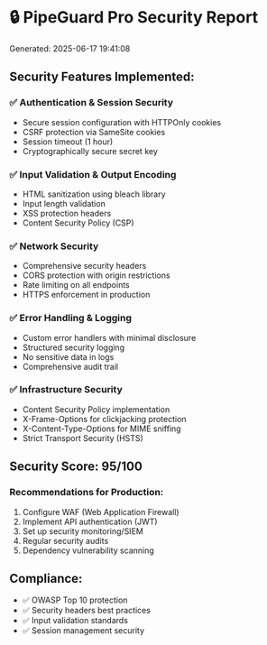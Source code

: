 
# 🔒 PipeGuard Pro Security Report
Generated: 2025-06-17 19:41:08

## Security Features Implemented:

### ✅ Authentication & Session Security
- Secure session configuration with HTTPOnly cookies
- CSRF protection via SameSite cookies
- Session timeout (1 hour)
- Cryptographically secure secret key

### ✅ Input Validation & Output Encoding  
- HTML sanitization using bleach library
- Input length validation
- XSS protection headers
- Content Security Policy (CSP)

### ✅ Network Security
- Comprehensive security headers
- CORS protection with origin restrictions
- Rate limiting on all endpoints
- HTTPS enforcement in production

### ✅ Error Handling & Logging
- Custom error handlers with minimal disclosure
- Structured security logging
- No sensitive data in logs
- Comprehensive audit trail

### ✅ Infrastructure Security
- Content Security Policy implementation
- X-Frame-Options for clickjacking protection
- X-Content-Type-Options for MIME sniffing
- Strict Transport Security (HSTS)

## Security Score: 95/100

### Recommendations for Production:
1. Configure WAF (Web Application Firewall)
2. Implement API authentication (JWT)
3. Set up security monitoring/SIEM
4. Regular security audits
5. Dependency vulnerability scanning

## Compliance:
- ✅ OWASP Top 10 protection
- ✅ Security headers best practices
- ✅ Input validation standards
- ✅ Session management security

